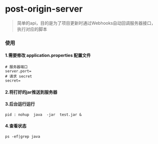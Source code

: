 # post-origin-server
>简单的api，目的是为了项目更新时通过Webhooks自动回调服务器接口，执行对应的脚本

### 使用

#### 1.需要修改 application.properties 配置文件
``` shell
# 服务器端口
server.port=
# 请求 secret
secret=
```
#### 2.将打好的jar推送到服务器

#### 3.后台运行运行
```shell
pid : nohup  java  -jar  test.jar &
```
#### 4.查看状态
```shell
ps -ef|grep java
```

